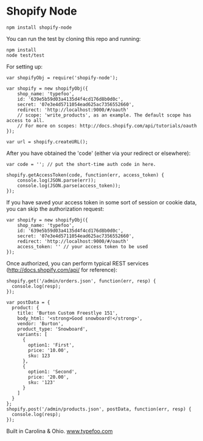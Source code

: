 # Shopify Node

    npm install shopify-node

You can run the test by cloning this repo and running:

    npm install
    node test/test

For setting up:

    var shopifyObj = require('shopify-node');
    
    var shopify = new shopifyObj({
    	shop_name: 'typefoo',
    	id: '639e5b59d03a4135d4f4cd176d8b0d0c',
    	secret: '07e3e4d5711054ead625ac7356552660',
    	redirect: 'http://localhost:9000/#/oauth'
    	// scope: 'write_products', as an example. The default scope has access to all.
    	// For more on scopes: http://docs.shopify.com/api/tutorials/oauth
    });
    
    var url = shopify.createURL();

After you have obtained the 'code' (either via your redirect or elsewhere):

    var code = ''; // put the short-time auth code in here.

    shopify.getAccessToken(code, function(err, access_token) {
  		console.log(JSON.parse(err));
  		console.log(JSON.parse(access_token));
  	});
  	
If you have saved your access token in some sort of session or cookie data, you can skip the authorization request:

    var shopify = new shopifyObj({
    	shop_name: 'typefoo',
    	id: '639e5b59d03a4135d4f4cd176d8b0d0c',
    	secret: '07e3e4d5711054ead625ac7356552660',
    	redirect: 'http://localhost:9000/#/oauth'
    	access_token: '' // your access token to be used
    });
    
Once authorized, you can perform typical REST services (http://docs.shopify.com/api/ for reference):

    shopify.get('/admin/orders.json', function(err, resp) {
      console.log(resp);
    });
    
    var postData = {
      product: {
        title: 'Burton Custom Freestlye 151',
        body_html: '<strong>Good snowboard!</strong>',
        vendor: 'Burton',
        product_type: 'Snowboard',
        variants: [
          {
            option1: 'First',
            price: '10.00',
            sku: 123
          },
          {
            option1: 'Second',
            price: '20.00',
            sku: '123'
          }
        ]
      }
    };
    shopify.post('/admin/products.json', postData, function(err, resp) {
      console.log(resp);
    });

Built in Carolina & Ohio. www.typefoo.com